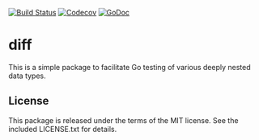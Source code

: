 [![Build Status](https://travis-ci.org/flimzy/diff.svg?branch=master)](https://travis-ci.org/flimzy/diff) [![Codecov](https://img.shields.io/codecov/c/github/flimzy/diff.svg?style=flat)](https://codecov.io/gh/flimzy/diff) [![GoDoc](https://godoc.org/github.com/flimzy/diff?status.svg)](http://godoc.org/github.com/flimzy/diff)

# diff

This is a simple package to facilitate Go testing of various deeply nested data types.

## License

This package is released under the terms of the MIT license. See the included LICENSE.txt for details.
